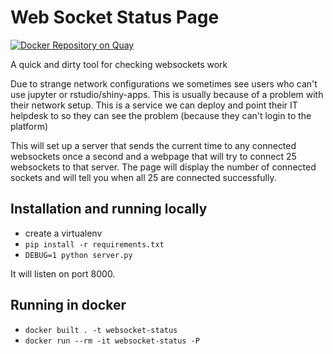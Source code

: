 # Web Socket Status Page
[![Docker Repository on Quay](https://quay.io/repository/mojanalytics/websocket-status/status "Docker Repository on Quay")](https://quay.io/repository/mojanalytics/websocket-status)

A quick and dirty tool for checking websockets work

Due to strange network configurations we sometimes see users who can't use
jupyter or rstudio/shiny-apps. This is usually because of a problem with their
network setup. This is a service we can deploy and point their IT helpdesk to so
they can see the problem (because they can't login to the platform)

This will set up a server that sends the current time to any connected websockets
once a second and a webpage that will try to connect 25 websockets to that server.
The page will display the number of connected sockets and will tell you when all 25
are connected successfully.

## Installation and running locally
* create a virtualenv
* `pip install -r requirements.txt`
* `DEBUG=1 python server.py`

It will listen on port 8000.

## Running in docker
* `docker built . -t websocket-status`
* `docker run --rm -it websocket-status -P`



